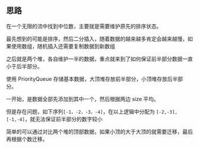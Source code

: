 ## 思路

在一个无限的流中找到中位数，主要就是需要维护原先的排序状态。

最先想到的可能是排序，然后二分插入，随着数据的越来越多肯定会越来越慢，如果使用数组，随机插入还需要复制数据到新数组

之后就是两个堆，各自维护一半的数据，重点就来到了如何保证前半部分数据一直小于后半部分。

使用 PriorityQueue 存储基本数据，大顶堆存放前半部分，小顶堆存放后半部分。

一开始，是数据全部先添加到其中一个，然后根据两边 size 平均。

但是存在问题，如下序列`[-1，-2，-3，-4]`，在以上逻辑中分配为 `[-2,-3],[-1,-4]`，就无法保证前半部分的数字较小

简单的可以通过对比两个堆的顶部数据，如果小顶的大于大顶的就需要迁移，最后再根据个数迁移。






